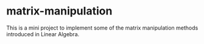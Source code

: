 # matrix-manipulation
This is a mini project to implement some of the matrix manipulation methods introduced in Linear Algebra.
